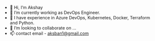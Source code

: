 - 👋 Hi, I’m Akshay
- 👀 I’m currently working as DevOps Engineer.
- 🌱 I have experience in Azure DevOps, Kubernetes, Docker, Terraform and Python.
- 💞️ I’m looking to collaborate on ...
- 📫 contact email - aksban1@gmail.com

<!---
aksban1/aksban1 is a ✨ special ✨ repository because its `README.md` (this file) appears on your GitHub profile.
You can click the Preview link to take a look at your changes.
--->
